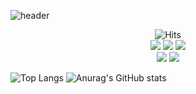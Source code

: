 <!--![header](https://capsule-render.vercel.app/api?type=transparent&text=김한솔&animation=twinkling)-->
![header](https://capsule-render.vercel.app/api?type=transparent&text=✨항상%20성장하는%20개발자✨&fontSize=30&fontColor=F3E2A9&rotate=-0&animation=twinkling&color=364765)
<div align="center">

![Hits](https://hits.seeyoufarm.com/api/count/incr/badge.svg?url=https%3A%2F%2Fgithub.com%2Fgksthf2271&count_bg=%2379C83D&title_bg=%23555555&icon=&icon_color=%23E7E7E7&title=hits&edge_flat=false)<br>
<img src="https://img.shields.io/badge/Android-3DDC84.svg?style=for-the-badge&logo=Android&logoColor=white"/>  <img src="https://img.shields.io/badge/Kotlin-7F52FF.svg?style=for-the-badge&logo=Kotlin&logoColor=white"/> <img src="https://img.shields.io/badge/JAVA-007396.svg?style=for-the-badge&logo=JAVA&logoColor=white"/><br><img src="https://img.shields.io/badge/Flutter-02569B.svg?style=for-the-badge&logo=Flutter&logoColor=white"/>  <img src="https://img.shields.io/badge/Dart-0175C2.svg?style=for-the-badge&logo=Dart&logoColor=white"/>
</div>

![Top Langs](https://github-readme-stats.vercel.app/api/top-langs/?username=gksthf2271&show_icons=true&theme=algolia)
![Anurag's GitHub stats](https://github-readme-stats.vercel.app/api?username=gksthf2271&show_icons=true&theme=algolia)
